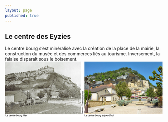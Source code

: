 ```yaml
---
layout: page
published: true
---
```


## Le centre des Eyzies

Le centre bourg s’est minéralisé avec la création de la place de la mairie, la construction du musée et des commerces liés au tourisme. Inversement, la falaise disparaît sous le boisement.
![](/data/images/9/histoire/9_HISTOIRE_POPCP7.jpg)